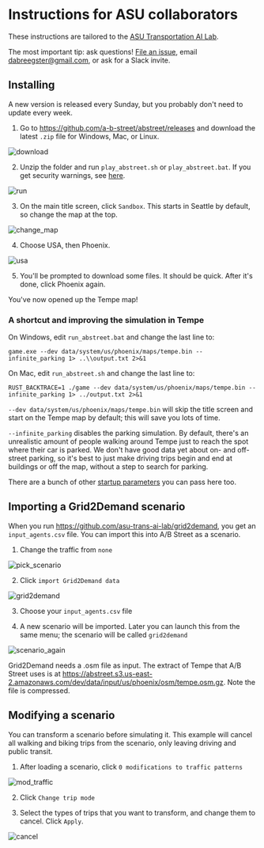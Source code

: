 # Instructions for ASU collaborators

These instructions are tailored to the
[ASU Transportation AI Lab](https://github.com/asu-trans-ai-lab/).

The most important tip: ask questions!
[File an issue](https://github.com/dabreegster/abstreet/issues/), email
<dabreegster@gmail.com>, or ask for a Slack invite.

## Installing

A new version is released every Sunday, but you probably don't need to update
every week.

1.  Go to <https://github.com/a-b-street/abstreet/releases> and download the
    latest `.zip` file for Windows, Mac, or Linux.

![download](download.png)

2.  Unzip the folder and run `play_abstreet.sh` or `play_abstreet.bat`. If you
    get security warnings, see [here](README.md#installing-the-game).

![run](run.png)

3.  On the main title screen, click `Sandbox`. This starts in Seattle by
    default, so change the map at the top.

![change_map](change_map.png)

4.  Choose USA, then Phoenix.

![usa](usa.png)

5.  You'll be prompted to download some files. It should be quick. After it's
    done, click Phoenix again.

You've now opened up the Tempe map!

### A shortcut and improving the simulation in Tempe

On Windows, edit `run_abstreet.bat` and change the last line to:

`game.exe --dev data/system/us/phoenix/maps/tempe.bin --infinite_parking 1> ..\\output.txt 2>&1`

On Mac, edit `run_abstreet.sh` and change the last line to:

`RUST_BACKTRACE=1 ./game --dev data/system/us/phoenix/maps/tempe.bin --infinite_parking 1> ../output.txt 2>&1`

`--dev data/system/us/phoenix/maps/tempe.bin` will skip the title screen and
start on the Tempe map by default; this will save you lots of time.

`--infinite_parking` disables the parking simulation. By default, there's an
unrealistic amount of people walking around Tempe just to reach the spot where
their car is parked. We don't have good data yet about on- and off-street
parking, so it's best to just make driving trips begin and end at buildings or
off the map, without a step to search for parking.

There are a bunch of other
[startup parameters](../dev/index.md#development-tips) you can pass here too.

## Importing a Grid2Demand scenario

When you run <https://github.com/asu-trans-ai-lab/grid2demand>, you get an
`input_agents.csv` file. You can import this into A/B Street as a scenario.

1.  Change the traffic from `none`

![pick_scenario](pick_scenario.png)

2.  Click `import Grid2Demand data`

![grid2demand](grid2demand.png)

3.  Choose your `input_agents.csv` file

4.  A new scenario will be imported. Later you can launch this from the same
    menu; the scenario will be called `grid2demand`

![scenario_again](scenario_again.png)

Grid2Demand needs a .osm file as input. The extract of Tempe that A/B Street
uses is at
<https://abstreet.s3.us-east-2.amazonaws.com/dev/data/input/us/phoenix/osm/tempe.osm.gz>.
Note the file is compressed.

## Modifying a scenario

You can transform a scenario before simulating it. This example will cancel all
walking and biking trips from the scenario, only leaving driving and public
transit.

1.  After loading a scenario, click `0 modifications to traffic patterns`

![mod_traffic](mod_traffic.png)

2.  Click `Change trip mode`

3.  Select the types of trips that you want to transform, and change them to
    cancel. Click `Apply`.

![cancel](cancel.png)
